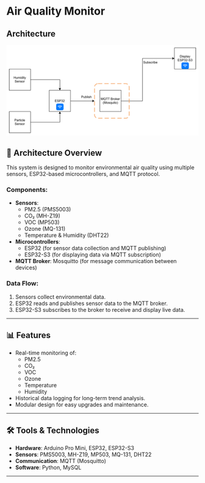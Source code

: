 # Air Quality Monitor
<p></p>

## Architecture

![Architecture](architecture.svg)

## 🧠 Architecture Overview

This system is designed to monitor environmental air quality using multiple sensors, ESP32-based microcontrollers, and MQTT protocol.

### Components:
- **Sensors**: 
  - PM2.5 (PMS5003)
  - CO₂ (MH-Z19)
  - VOC (MP503)
  - Ozone (MQ-131)
  - Temperature & Humidity (DHT22)
- **Microcontrollers**:
  - ESP32 (for sensor data collection and MQTT publishing)
  - ESP32-S3 (for displaying data via MQTT subscription)
- **MQTT Broker**: Mosquitto (for message communication between devices)

### Data Flow:
1. Sensors collect environmental data.
2. ESP32 reads and publishes sensor data to the MQTT broker.
3. ESP32-S3 subscribes to the broker to receive and display live data.

---

## 📊 Features

- Real-time monitoring of:
  - PM2.5
  - CO₂
  - VOC
  - Ozone
  - Temperature
  - Humidity
- Historical data logging for long-term trend analysis.
- Modular design for easy upgrades and maintenance.

---

## 🛠️ Tools & Technologies

- **Hardware**: Arduino Pro Mini, ESP32, ESP32-S3
- **Sensors**: PMS5003, MH-Z19, MP503, MQ-131, DHT22
- **Communication**: MQTT (Mosquitto)
- **Software**: Python, MySQL

---
